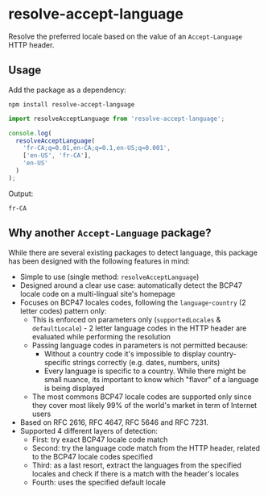 # resolve-accept-language

Resolve the preferred locale based on the value of an `Accept-Language` HTTP header.

## Usage

Add the package as a dependency:

```
npm install resolve-accept-language
```

```ts
import resolveAcceptLanguage from 'resolve-accept-language';

console.log(
  resolveAcceptLanguage(
    'fr-CA;q=0.01,en-CA;q=0.1,en-US;q=0.001',
    ['en-US', 'fr-CA'],
    'en-US'
  )
);
```

Output:

```
fr-CA
```

## Why another `Accept-Language` package?

While there are several existing packages to detect language, this package has been designed with the following features in mind:

- Simple to use (single method: `resolveAcceptLanguage`)
- Designed around a clear use case: automatically detect the BCP47 locale code on a multi-lingual site's homepage
- Focuses on BCP47 locales codes, following the `language`-`country` (2 letter codes) pattern only:
  - This is enforced on parameters only (`supportedLocales` & `defaultLocale`) - 2 letter language codes in the HTTP header are evaluated while performing the resolution
  - Passing language codes in parameters is not permitted because:
    - Without a country code it's impossible to display country-specific strings correctly (e.g. dates, numbers, units)
    - Every language is specific to a country. While there might be small nuance, its important to know which "flavor" of a language is being displayed
  - The most commons BCP47 locale codes are supported only since they cover most likely 99% of the world's market in term of Internet users
- Based on RFC 2616, RFC 4647, RFC 5646 and RFC 7231.
- Supported 4 different layers of detection:
  - First: try exact BCP47 locale code match
  - Second: try the language code match from the HTTP header, related to the BCP47 locale codes specified
  - Third: as a last resort, extract the languages from the specified locales and check if there is a match with the header's locales
  - Fourth: uses the specified default locale
